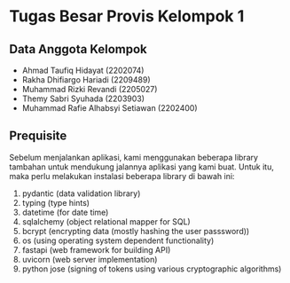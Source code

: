 # Tugas Besar Provis Kelompok 1

## Data Anggota Kelompok

- Ahmad Taufiq Hidayat (2202074)
- Rakha Dhifiargo Hariadi (2209489)
- Muhammad Rizki Revandi (2205027)
- Themy Sabri Syuhada (2203903)
- Muhammad Rafie Alhabsyi Setiawan (2202400)

## Prequisite

Sebelum menjalankan aplikasi, kami menggunakan beberapa library tambahan untuk mendukung jalannya aplikasi yang kami buat. Untuk itu, maka perlu melakukan instalasi beberapa library di bawah ini:

1. pydantic (data validation library)
2. typing (type hints)
3. datetime (for date time)
4. sqlalchemy (object relational mapper for SQL)
5. bcrypt (encrypting data (mostly hashing the user passsword))
6. os (using operating system dependent functionality)
7. fastapi (web framework for building API)
8. uvicorn (web server implementation)
9. python jose (signing of tokens using various cryptographic algorithms)